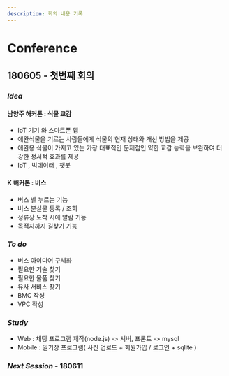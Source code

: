```yaml
---
description: 회의 내용 기록
---
```


# Conference

## 180605 - 첫번째 회의

### _Idea_

#### 남양주 해커톤 : 식물 교감

* IoT 기기 와 스마트폰 앱
* 애완식물을 기르는 사람들에게 식물의 현재 상태와 개선 방법을 제공
*  애완용 식물이 가지고 있는 가장 대표적인 문제점인 약한 교감 능력을 보완하여 더 강한 정서적 효과를 제공
*  IoT , 빅데이터 , 챗봇

#### K 해커톤 : 버스 

*  버스 벨 누르는 기능
* 버스 분실물 등록 / 조회
* 정류장 도착 시에 알람 기능
* 목적지까지 길찾기 기능

### _To do_

* 버스 아이디어 구체화 
* 필요한 기술 찾기
* 필요한 물품 찾기
* 유사 서비스 찾기
* BMC 작성
* VPC 작성

### _Study_

* Web : 채팅 프로그램 제작\(node.js\) -&gt; 서버, 프론트 -&gt; mysql
* Mobile : 일기장 프로그램\( 사진 업로드 + 회원가입 / 로그인 + sqlite \)

### _Next Session_ - 180611

